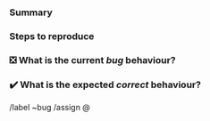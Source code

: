 <!---
Please read this!

Before opening a new issue, make sure to search for keywords in the issues
filtered by the "bug" label:

- issues?label_name%5B%5D=bug

and verify the issue you're about to submit isn't a duplicate.
--->

### Summary

<!--- Summarize the bug encountered concisely --->


### Steps to reproduce

<!--- How one can reproduce the issue - this is very important --->


### :negative_squared_cross_mark: What is the current _bug_ behaviour?

<!--- What actually happens --->


### :heavy_check_mark: What is the expected _correct_ behaviour?

<!--- What you should see instead --->


<!--- Choose the proper labels for this issue --->
/label ~bug
/assign @


